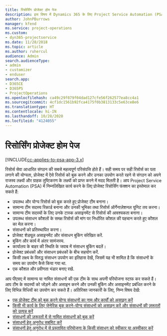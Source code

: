 ```yaml
---
title: रिसोर्सिंग प्रोजेक्ट होम पेज
description: इस विषय में Dynamics 365 के लिए Project Service Automation (PSA) में रिसोर्स प्रबंधन की क्षमताओं की जानकारी दी गई है।
author: JohnPBurrows
manager: kfend
ms.service: project-operations
ms.custom:
- dyn365-projectservice
ms.date: 11/28/2018
ms.topic: article
ms.author: ruhercul
audience: Admin
search.audienceType:
- admin
- customizer
- enduser
search.app:
- D365CE
- D365PS
- ProjectOperations
ms.openlocfilehash: ca49c29f079f04dad127cfe56f262577ea8cc4a1
ms.sourcegitcommit: 4cf1dc1561b92fca4175f0b3813133c5e63ce8e6
ms.translationtype: HT
ms.contentlocale: hi-IN
ms.lasthandoff: 10/28/2020
ms.locfileid: "4124055"
---
```

# <a name="resourcing-projects-home-page"></a>रिसोर्सिंग प्रोजेक्ट होम पेज

[!INCLUDE[cc-applies-to-psa-app-3.x](../includes/cc-applies-to-psa-app-3x.md)]

रिसोर्स सेवा आधारित संगठन की सबसे महत्वपूर्ण परिसंपत्ति होते हैं। सही समय पर सही रिसोर्स का पता लगाने की योग्यता, प्रोजेक्ट में ऐसे रिसोर्स को बुक करने और उनका उपयोग करते रहने से संगठन को अपने राजस्व लक्ष्यों और ग्राहक तुष्टिकरण के लक्ष्यों को प्राप्त करने में मदद मिलती है। आप Project Service Automation (PSA) में निम्नलिखित कार्य करने के लिए प्रोजेक्ट रिसोर्सिंग फंक्शन का इस्तेमाल कर सकते हैं:

- उपलब्ध और योग्य रिसोर्स को बुक करते हुए प्रोजेक्ट टीम बनाना।
- सामान्य टीम सदस्य रिकार्ड बनाना और उनकी भूमिका तथा रिसोर्स ऑर्गेनाज़ेशनल यूनिट तय करना।
- सामान्य टीम सदस्यों के लिए उनके टास्क असाइनमेंट से रिसोर्स की आवश्यकता बनाना।
- उपलब्ध संसाधन कौशलों के समक्ष रिसोर्स की मांग पर निर्धारित कौशल की पहचान करते हुए कौशल का मेल करना।
- संसाधनों को प्रतिस्थापित करना।
- प्रोजेक्ट शेड्यूल असाइनमेंट और संसाधन बुकिंग संरेखित करें.
- बुकिंग और कार्य में अंतर सामंजस्य.
- कार्यालय के बाहर की स्थिति के जवाब में संसाधन बुकिंग बदलें।
- प्रोजेक्ट प्रबंधकों और संसाधन प्रबंधकों के बीच सहयोग करें.
- किसी लक्ष्य के विरुद्ध संसाधन उपयोग का इतिहास देखें, जिसमें यह भी शामिल है कि संसाधनों के समय का उपयोग कैसे किया गया था.
- एक कौशल और प्रवीणता भंडार बनाए रखें.


आप पीएसए में सामान्य या नामित संसाधनों की एक टीम के साथ अपनी परियोजना स्टाफ कर सकते हैं। आप टीम के सदस्यों को जोड़ने और असाइन करने और उनकी बुकिंग और असाइनमेंट प्रबंधित करने के लिए विभिन्न विधियों का उपयोग कर सकते हैं। अतिरिक्त जानकारी के लिए, निम्न विषय देखें:

- [एक प्रोजेक्ट टीम को बुक करने योग्य संसाधनों का नाम और कार्यों को असाइन करें](assign-named-bookable-resource.md)
- [किसी भी कार्य के लिए जेनेरिक बुक करने-योग्य संसाधनों को असाइन करें और संसाधनों की ज़रूरतों को उत्पन्न करें](assign-generic-bookable-resource.md)
- [संसाधनों की ज़रूरतों में से नामित संसाधनों को बुक करें](book-named-resource.md)
- [संसाधनों हेतु अनुरोध सबमिट करें](submit-resource-request.md)
- [संसाधनों हेतु अनुरोध में से प्रस्तावित परियोजना के किसी संसाधन को स्वीकार या अस्वीकार करें](accept-reject-proposed-resource.md)
